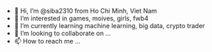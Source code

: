 - 👋 Hi, I’m @siba2310 from Ho Chi Minh, Viet Nam
- 👀 I’m interested in games, moives, girls, fwb4
- 🌱 I’m currently learning machine learning, big data, crypto trader
- 💞️ I’m looking to collaborate on ...
- 📫 How to reach me ...

<!---
siba2310/siba2310 is a ✨ special ✨ repository because its `README.md` (this file) appears on your GitHub profile.
You can click the Preview link to take a look at your changes.
--->
